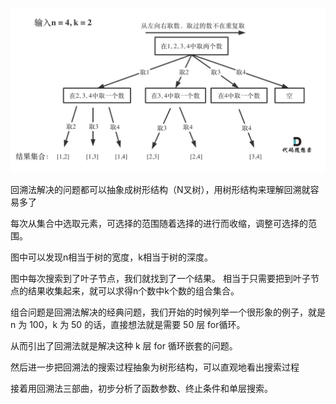 ![img.png](img.png)

回溯法解决的问题都可以抽象成树形结构（N叉树），用树形结构来理解回溯就容易多了

每次从集合中选取元素，可选择的范围随着选择的进行而收缩，调整可选择的范围。

图中可以发现n相当于树的宽度，k相当于树的深度。

图中每次搜索到了叶子节点，我们就找到了一个结果。
相当于只需要把到叶子节点的结果收集起来，就可以求得n个数中k个数的组合集合。

组合问题是回溯法解决的经典问题，我们开始的时候列举一个很形象的例子，就是 n 为 100，k 为 50 的话，直接想法就是需要 50 层
for循环。

从而引出了回溯法就是解决这种 k 层 for 循环嵌套的问题。

然后进一步把回溯法的搜索过程抽象为树形结构，可以直观地看出搜索过程

接着用回溯法三部曲，初步分析了函数参数、终止条件和单层搜索。

